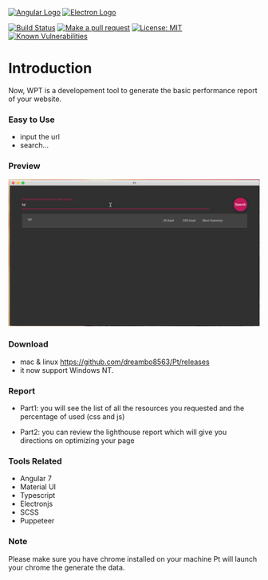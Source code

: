 [![Angular Logo](https://www.vectorlogo.zone/logos/angular/angular-icon.svg)](https://angular.io/) [![Electron Logo](https://www.vectorlogo.zone/logos/electronjs/electronjs-icon.svg)](https://electronjs.org/)

[![Build Status](https://travis-ci.com/dreambo8563/Pt.svg?branch=master)](https://travis-ci.com/dreambo8563/Pt)
[![Make a pull request](https://img.shields.io/badge/PRs-welcome-brightgreen.svg?style=flat-square)](https://github.com/dreambo8563/Pt)
[![License: MIT](https://img.shields.io/badge/License-MIT-yellow.svg)](https://opensource.org/licenses/MIT)
[![Known Vulnerabilities](https://snyk.io/test/github/dreambo8563/pt/badge.svg?targetFile=package.json)](https://snyk.io/test/github/dreambo8563/pt?targetFile=package.json)

# Introduction

Now, WPT is a developement tool to generate the basic performance report of your website.

### Easy to Use

- input the url
- search...

### Preview

![](https://raw.githubusercontent.com/dreambo8563/static-assets/master/pt.gif)

### Download

- mac & linux
  https://github.com/dreambo8563/Pt/releases
- it now support Windows NT.

### Report

- Part1:
  you will see the list of all the resources you requested and the percentage of used (css and js)

- Part2:
  you can review the lighthouse report which will give you directions on optimizing your page

### Tools Related

- Angular 7
- Material UI
- Typescript
- Electronjs
- SCSS
- Puppeteer

### Note

Please make sure you have chrome installed on your machine
Pt will launch your chrome the generate the data.
